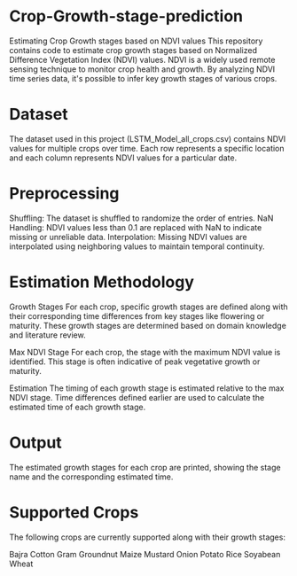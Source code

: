 # Crop-Growth-stage-prediction
Estimating Crop Growth stages based on NDVI values 
This repository contains code to estimate crop growth stages based on Normalized Difference Vegetation Index (NDVI) values. NDVI is a widely used remote sensing technique to monitor crop health and growth. By analyzing NDVI time series data, it's possible to infer key growth stages of various crops.
# Dataset
The dataset used in this project (LSTM_Model_all_crops.csv) contains NDVI values for multiple crops over time. Each row represents a specific location and each column represents NDVI values for a particular date.
# Preprocessing
Shuffling: The dataset is shuffled to randomize the order of entries.
NaN Handling: NDVI values less than 0.1 are replaced with NaN to indicate missing or unreliable data.
Interpolation: Missing NDVI values are interpolated using neighboring values to maintain temporal continuity.
# Estimation Methodology
Growth Stages
For each crop, specific growth stages are defined along with their corresponding time differences from key stages like flowering or maturity. These growth stages are determined based on domain knowledge and literature review.

Max NDVI Stage
For each crop, the stage with the maximum NDVI value is identified. This stage is often indicative of peak vegetative growth or maturity.

Estimation
The timing of each growth stage is estimated relative to the max NDVI stage. Time differences defined earlier are used to calculate the estimated time of each growth stage.

# Output
The estimated growth stages for each crop are printed, showing the stage name and the corresponding estimated time.

# Supported Crops
The following crops are currently supported along with their growth stages:

Bajra
Cotton
Gram
Groundnut
Maize
Mustard
Onion
Potato
Rice
Soyabean
Wheat
